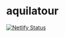 # aquilatour

[![Netlify Status](https://api.netlify.com/api/v1/badges/450bcbce-ca50-456b-817c-951619f66cb0/deploy-status)](https://app.netlify.com/sites/aquilatour/deploys)
